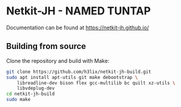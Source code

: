 # Netkit-JH - NAMED TUNTAP
Documentation can be found at https://netkit-jh.github.io/

## Building from source
Clone the repository and build with Make:
```bash
git clone https://github.com/h3lix/netkit-jh-build.git
sudo apt install apt-utils git make debootstrap \
    libreadline-dev bison flex gcc-multilib bc quilt xz-utils \
    libvdeplug-dev
cd netkit-jh-build
sudo make
```

